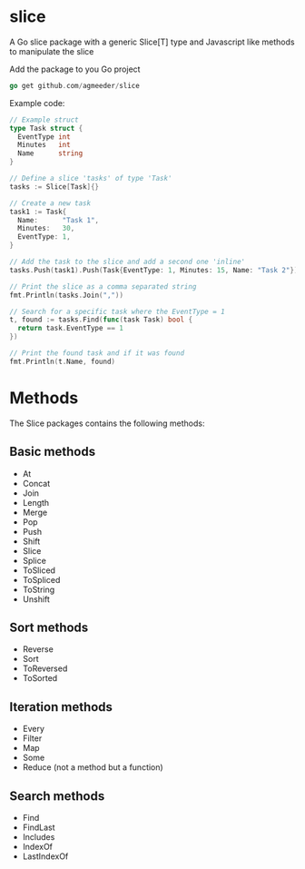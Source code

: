 # slice
A Go slice package with a generic Slice[T] type and Javascript like methods to manipulate the slice

Add the package to you Go project

````go
go get github.com/agmeeder/slice
````

Example code:

````go
// Example struct
type Task struct {
  EventType int
  Minutes   int
  Name      string
}

// Define a slice 'tasks' of type 'Task'
tasks := Slice[Task]{}

// Create a new task
task1 := Task{
  Name:      "Task 1",
  Minutes:   30,
  EventType: 1,
}

// Add the task to the slice and add a second one 'inline'
tasks.Push(task1).Push(Task{EventType: 1, Minutes: 15, Name: "Task 2"})

// Print the slice as a comma separated string
fmt.Println(tasks.Join(","))

// Search for a specific task where the EventType = 1
t, found := tasks.Find(func(task Task) bool {
  return task.EventType == 1
})

// Print the found task and if it was found
fmt.Println(t.Name, found)
````

# Methods

The Slice packages contains the following methods:

## Basic methods
- At
- Concat
- Join
- Length
- Merge
- Pop
- Push
- Shift
- Slice
- Splice
- ToSliced
- ToSpliced
- ToString
- Unshift

## Sort methods
- Reverse
- Sort
- ToReversed
- ToSorted

## Iteration methods
- Every
- Filter
- Map
- Some
- Reduce (not a method but a function)

## Search methods
- Find
- FindLast
- Includes
- IndexOf
- LastIndexOf